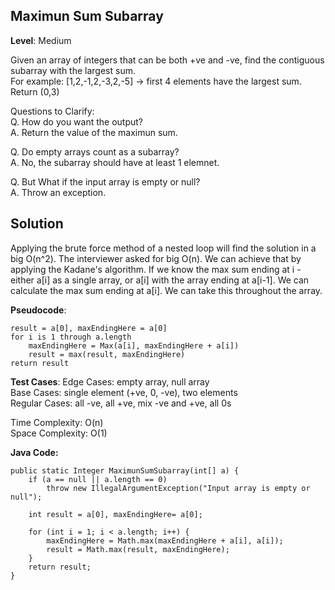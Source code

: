 ## Maximun Sum Subarray

**Level**: Medium 

Given an array of integers that can be both +ve and -ve, find the contiguous subarray
with the largest sum.  
For example: [1,2,-1,2,-3,2,-5] -> first 4 elements have the largest sum. Return (0,3)


Questions to Clarify:  
Q. How do you want the output?  
A. Return the value of the maximun sum.  

Q. Do empty arrays count as a subarray?  
A. No, the subarray should have at least 1 elemnet.  

Q. But What if the input array is empty or null?  
A. Throw an exception.  

## Solution
Applying the brute force method of a nested loop  will find the solution in a big O(n^2). The interviewer asked for big O(n). We can achieve that by applying the Kadane's algorithm. If we know the max sum ending at i - either a[i] as a single array, or a[i] with the array ending at a[i-1]. We can calculate the max sum ending at a[i]. We can take this throughout the array.

**Pseudocode**:
```
result = a[0], maxEndingHere = a[0]
for i is 1 through a.length
    maxEndingHere = Max(a[i], maxEndingHere + a[i])
    result = max(result, maxEndingHere)
return result

```
**Test Cases**:
Edge Cases: empty array, null array  
Base Cases: single element (+ve, 0, -ve), two elements  
Regular Cases: all -ve, all +ve, mix -ve and +ve, all 0s  

Time Complexity: O(n)  
Space Complexity: O(1)  

**Java Code:**
```
public static Integer MaximunSumSubarray(int[] a) {
    if (a == null || a.length == 0)
        throw new IllegalArgumentException("Input array is empty or null");

    int result = a[0], maxEndingHere= a[0];

    for (int i = 1; i < a.length; i++) {
        maxEndingHere = Math.max(maxEndingHere + a[i], a[i]);
        result = Math.max(result, maxEndingHere);
    }
    return result;
}
```